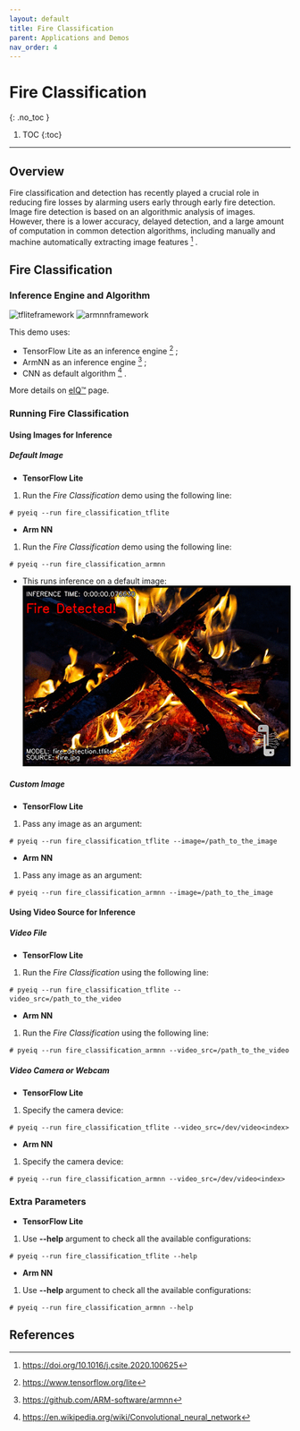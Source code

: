 ```yaml
---
layout: default
title: Fire Classification
parent: Applications and Demos
nav_order: 4
---
```


# **Fire Classification**
{: .no_toc }

1. TOC
{:toc}
---

## **Overview**

Fire classification and detection has recently played a crucial role in reducing
fire losses by alarming users early through early fire detection. Image fire
detection is based on an algorithmic analysis of images.
However, there is a lower accuracy, delayed detection, and a large amount of
computation in common detection algorithms, including manually and machine
automatically extracting image features [^1] .


## **Fire Classification**

### **Inference Engine and Algorithm**

![tfliteframework][tflite] ![armnnframework][armnn]

This demo uses:

 * TensorFlow Lite as an inference engine [^2] ;
 * ArmNN as an inference engine [^3] ;
 * CNN as default algorithm [^4] .

More details on [eIQ™][eiq] page.

### **Running Fire Classification**

#### **Using Images for Inference**

##### **Default Image**

* **TensorFlow Lite**

1. Run the _Fire Classification_ demo using the following line:
```console
# pyeiq --run fire_classification_tflite
```

* **Arm NN**

1. Run the _Fire Classification_ demo using the following line:
```console
# pyeiq --run fire_classification_armnn
```

* This runs inference on a default image:
![facial_detection][image_eiqfireclassification]

##### **Custom Image**

* **TensorFlow Lite**

1. Pass any image as an argument:
```console
# pyeiq --run fire_classification_tflite --image=/path_to_the_image
```

* **Arm NN**

1. Pass any image as an argument:
```console
# pyeiq --run fire_classification_armnn --image=/path_to_the_image
```

#### **Using Video Source for Inference**

##### **Video File**

* **TensorFlow Lite**

1. Run the _Fire Classification_ using the following line:
```console
# pyeiq --run fire_classification_tflite --video_src=/path_to_the_video
```

* **Arm NN**

1. Run the _Fire Classification_ using the following line:
```console
# pyeiq --run fire_classification_armnn --video_src=/path_to_the_video
```

##### **Video Camera or Webcam**

* **TensorFlow Lite**

1. Specify the camera device:
```console
# pyeiq --run fire_classification_tflite --video_src=/dev/video<index>
```

* **Arm NN**

1. Specify the camera device:
```console
# pyeiq --run fire_classification_armnn --video_src=/dev/video<index>
```

### **Extra Parameters**

* **TensorFlow Lite**

1. Use **--help** argument to check all the available configurations:
```console
# pyeiq --run fire_classification_tflite --help
```

* **Arm NN**

1. Use **--help** argument to check all the available configurations:
```console
# pyeiq --run fire_classification_armnn --help
```

## **References**

[^1]: https://doi.org/10.1016/j.csite.2020.100625
[^2]: https://www.tensorflow.org/lite
[^3]: https://github.com/ARM-software/armnn
[^4]: https://en.wikipedia.org/wiki/Convolutional_neural_network


[image_eiqfireclassification]: ../media/demos/eIQFireClassification/image_eiqfireclassification_resized_logo.gif


[tflite]: https://img.shields.io/badge/TFLite-2.1.0-orange
[armnn]: https://img.shields.io/badge/ArmNN-19.08-blue
[eiq]: https://www.nxp.com/design/software/development-software/eiq-ml-development-environment:EIQ
